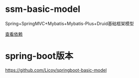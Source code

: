 # ssm-basic-model
Spring+SpringMVC+Mybatis+Mybatis-Plus+Druid基础框架模型

<a title="查看依赖" href="https://github.com/Licoy/ssm-basic-model/blob/master/pom.xml" target="_blank">查看依赖</a>

# spring-boot版本

<a title="查看依赖" href="https://github.com/Licoy/springboot-basic-model" target="_blank">https://github.com/Licoy/springboot-basic-model</a>
